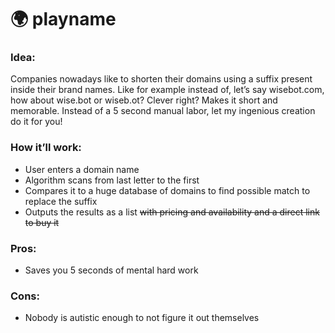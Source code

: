 # 🌍 playname

### Idea:

Companies nowadays like to shorten their domains using a suffix present inside their brand names. Like for example instead of, let’s say wisebot.com, how about wise.bot or wiseb.ot? Clever right? Makes it short and memorable. Instead of a 5 second manual labor, let my ingenious creation do it for you!

### How it’ll work:

- User enters a domain name
- Algorithm scans from last letter to the first
- Compares it to a huge database of domains to find possible match to replace the suffix
- Outputs the results as a list ~~with pricing and availability and a direct link to buy it~~

### Pros:

- Saves you 5 seconds of mental hard work

### Cons:

- Nobody is autistic enough to not figure it out themselves

